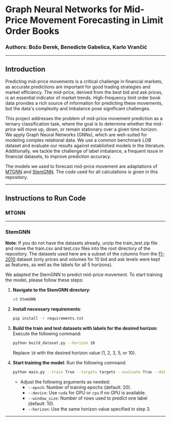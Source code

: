 # Graph Neural Networks for Mid-Price Movement Forecasting in Limit Order Books

### Authors: Božo Đerek, Benedicte Gabelica, Karlo Vrančić

---

## Introduction
Predicting mid-price movements is a critical challenge in financial markets, as accurate predictions are important for good trading strategies and market efficiency. The mid-price, derived from the best bid and ask prices, is an essential indicator of market trends. High-frequency limit order book data provides a rich source of information for predicting these movements, but the data's complexity and imbalance pose significant challenges.

This project addresses the problem of mid-price movement prediction as a ternary classification task, where the goal is to determine whether the mid-price will move up, down, or remain stationary over a given time horizon. We apply Graph Neural Networks (GNNs), which are well-suited for modeling complex relational data. We use a common benchmark LOB dataset and evaluate our results against established models in the literature. Additionally, we tackle the challenge of label imbalance, a frequent issue in financial datasets, to improve prediction accuracy.

The models we used to forecast mid-price movement are adaptations of [MTGNN](https://arxiv.org/abs/2005.11650) and [StemGNN](https://arxiv.org/abs/2103.07719). The code used for all calculations is given in this repository.

---

## Instructions to Run Code

### MTGNN


---

### StemGNN
**Note**: If you do not have the datasets already, unzip the train_test.zip file and move the train.csv and test.csv files into the root directory of the repository. The datasets used here are a subset of the columns from the [FI-2010](http://dx.doi.org/10.1002/for.2543) dataset (only prices and volumes for 10 bid and ask levels were kept as features, as well as the labels for all 5 horizons). 

We adapted the StemGNN to predict mid-price movement. To start training the model, please follow these steps:

1. **Navigate to the StemGNN directory**:
   ```bash
   cd StemGNN
   ```

2. **Install necessary requirements**:
   ```bash
   pip install -r requirements.txt
   ```

3. **Build the train and test datasets with labels for the desired horizon**:
   Execute the following command:
   ```bash
   python build_dataset.py --horizon 10
   ```
   Replace `10` with the desired horizon value (1, 2, 3, 5, or 10).

4. **Start training the model**:
   Run the following command:
   ```bash
   python main.py --train True --targets targets --evaluate True --dataset train_test_modified --epoch 15 --device cuda --window_size 10 --horizon 10
   ```
   - Adjust the following arguments as needed:
     - `--epoch`: Number of training epochs (default: 20).
     - `--device`: Use `cuda` for GPU or `cpu` if no GPU is available.
     - `--window_size`: Number of rows used to predict one label (default: 10).
     - `--horizon`: Use the same horizon value specified in step 3.

---

